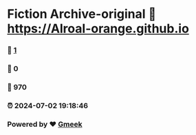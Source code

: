 # Fiction Archive-original :link: https://Alroal-orange.github.io 
### :page_facing_up: [1](https://Alroal-orange.github.io/tag.html) 
### :speech_balloon: 0 
### :hibiscus: 970 
### :alarm_clock: 2024-07-02 19:18:46 
### Powered by :heart: [Gmeek](https://github.com/Meekdai/Gmeek)
